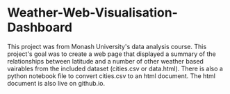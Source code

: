 # Weather-Web-Visualisation-Dashboard
This project was from Monash University's data analysis course. This project's goal was to create a web page that displayed a summary of the relationships between latitude and a number of other weather based vairables from the included dataset (cities.csv or data.html). There is also a python notebook file to convert cities.csv to an html document. The html document is also live on github.io.
